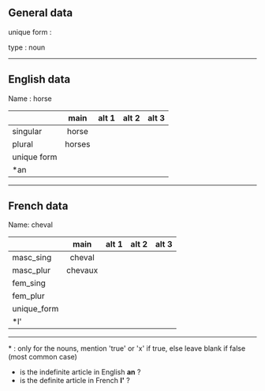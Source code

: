 ## General data

unique form :

type : noun

---

## English data

Name : horse

|             |  main  | alt 1 | alt 2 | alt 3 |
| :---------- | :----: | :---: | :---: | ----- |
| singular    | horse  |       |       |       |
| plural      | horses |       |       |       |
| unique form |        |       |       |       |
| \*an        |        |       |       |       |

---

## French data

Name: cheval

|             |  main   | alt 1 | alt 2 | alt 3 |
| :---------- | :-----: | :---: | :---: | :---: |
| masc_sing   | cheval  |       |       |       |
| masc_plur   | chevaux |       |       |       |
| fem_sing    |         |       |       |       |
| fem_plur    |         |       |       |       |
| unique_form |         |       |       |       |
| \*l'        |         |       |       |       |

---

\* : only for the nouns, mention 'true' or 'x' if true, else leave blank if false (most common case)

- is the indefinite article in English **an** ?
- is the definite article in French **l'** ?
